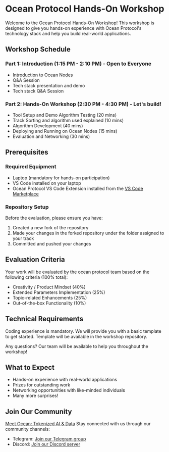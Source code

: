 # Ocean Protocol Hands-On Workshop

Welcome to the Ocean Protocol Hands-On Workshop! This workshop is designed to give you hands-on experience with Ocean Protocol's technology stack and help you build real-world applications.

## Workshop Schedule

### Part 1: Introduction (1:15 PM - 2:10 PM) - Open to Everyone
- Introduction to Ocean Nodes 
- Q&A Session 
- Tech stack presentation and demo 
- Tech stack Q&A Session

### Part 2: Hands-On Workshop (2:30 PM - 4:30 PM) - Let's build!
- Tool Setup and Demo Algorithm Testing (20 mins)
- Track Sorting and algorithm used explained (10 mins)
- Algorithm Development (40 mins)
- Deploying and Running on Ocean Nodes (15 mins)
- Evaluation and Networking (30 mins)

## Prerequisites

### Required Equipment
- Laptop (mandatory for hands-on participation)
- VS Code installed on your laptop
- Ocean Protocol VS Code Extension installed from the [VS Code Marketplace](https://marketplace.visualstudio.com/items?itemName=OceanProtocol.ocean-protocol-vscode-extension)

### Repository Setup
Before the evaluation, please ensure you have:
1. Created a new fork of the repository
2. Made your changes in the forked repository under the folder assigned to your track
3. Committed and pushed your changes

## Evaluation Criteria

Your work will be evaluated by the ocean protocol team based on the following criteria (100% total):

- Creativity / Product Mindset (40%)
- Extended Parameters Implementation (25%)
- Topic-related Enhancements (25%)
- Out-of-the-box Functionality (10%)

## Technical Requirements

Coding experience is mandatory. We will provide you with a basic template to get started. Template will be available in the workshop repository.

Any questions? Our team will be available to help you throughout the workshop!

## What to Expect

- Hands-on experience with real-world applications
- Prizes for outstanding work
- Networking opportunities with like-minded individuals
- Many more surprises!

## Join Our Community

[Meet Ocean: Tokenized AI & Data](https://oceanprotocol.com/)
Stay connected with us through our community channels:
- Telegram: [Join our Telegram group](https://t.me/+XQOKuXM0kNA3NDE0)
- Discord: [Join our Discord server](https://discord.gg/CQ2PQnKe)

